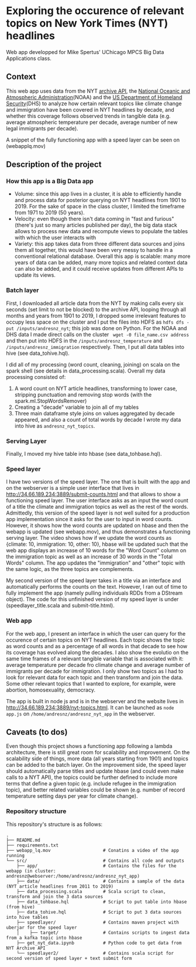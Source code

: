# Exploring the occurence of relevant topics on New York Times (NYT) headlines
Web app developped for Mike Spertus' UChicago MPCS Big Data Applications class.

## Context
This web app uses data from the NYT [archive API](https://developer.nytimes.com/docs/archive-product/1/overview), the [National Oceanic and Atmospheric Administration](https://www.ncdc.noaa.gov/cag/national/time-series/110-tavg-all-1-1901-2019.csv?base_prd=true)(NOAA) and the [US Department of Homeland Security](https://www.dhs.gov/immigration-statistics/refugees-asylees)(DHS) to analyze how certain relevant topics like climate change and immigration have been covered in NYT headlines by decade, and whether this coverage follows observed trends in tangible data (e.g. average atmospheric temperature per decade, average number of new legal immigrants per decade).

A snippet of the fully functioning app with a speed layer can be seen on (webapplq.mov)

## Description of the project
### How this app is a Big Data app
- Volume: since this app lives in a cluster, it is able to efficiently handle and process data for posterior querying on NYT headlines from 1901 to 2019. For the sake of space in the class cluster, I limited the timeframe from 1971 to 2019 (50 years).
- Velocity: even though there isn't data coming in "fast and furious" (there's just so many articles published per day), the big data stack allows to process new data and recompute views to populate the tables with which the user interacts with
- Variety: this app takes data from three different data sources and joins them all together, this would have been very messy to handle in a conventional relational database.
Overall this app is scalable: many more years of data can be added, many more topics and related context data can also be added, and it could receive updates from different APIs to update its views.

### Batch layer
First, I downloaded all article data from the NYT by making calls every six seconds (set limit to not be blocked) to the archive API, looping through all months and years from 1901 to 2019, I dropped some irrelevant features to occupy less space on the cluster and I put the files into HDFS as ```hdfs dfs -put /inputs/andresnz_nyt```; this job was done on Python. For the NOAA and DHS data I made direct calls on the cluster ``` wget -0 file_name.csv address``` and then put into HDFS in the ```/inputs/andresnz_temperature``` and ```/inputs/andresnz_immigration``` respectively. Then, I put all data tables into hive (see data_tohive.hql). 

I did all of my processing (word count, cleaning, joining) on scala on the spark shell (see details in data_processing.scala). Overall my data processing consisted of:
1. A word count on NYT article headlines, transforming to lower case, stripping punctuation and removing stop words (with the spark.ml.StopWordsRemover)
2. Creating a "decade" variable to join all of my tables
3. Three main dataframe style joins on values aggregated by decade appeared, and also a count of total words by decade
I wrote my data into hive as ```andresnz_nyt_topics```.

### Serving Layer
Finally, I moved my hive table into hbase (see data_tohbase.hql).

### Speed layer
I have two versions of the speed layer. The one that is built with the app and on the webserver is a simple user interface that lives in http://34.66.189.234:3889/submit-counts.html and that allows to show a functioning speed layer. The user interface asks as an input the word count of a title the climate and immigration topics as well as the rest of the words. Admittedly, this version of the speed layer is not well suited for a production app implementation since it asks for the user to input in word counts. However, it shows how the word counts are updated on hbase and then the webapp is updated (see webapp.mov), and thus demonstrates a functioning serving layer. The video shows how if we update the word counts as {climate: 10, immigration: 10, other: 10}, hbase will be updated such that the web app displays  an increase of 10 words for the "Word Count" column on the immigration topic as well as an increase of 30 words in the "Total Words" column. The app updates the "immigration" and "other" topic with the same logic, as the three topics are complements.

My second version of the speed layer takes in a title via an interface and automatically performs the counts on the text. However, I ran out of time to fully implement the app (namely pulling individuals RDDs from a DStream object). The code for this unfinished version of my speed layer is under (speedlayer_title.scala and submit-title.html).

### Web app
For the web app, I present an interface in which the user can query for the occurence of certain topics on NYT headlines. Each topic shows the topic as word counts and as a percentage of all words in that decade to see how its coverage has evolved along the decades. I also show the evolutio on the same time frames of a relevant tangible variable that is associated with it: average temperature per decade fro climate change and average number of immigrants per decade for immigration. I only show two topics as I had to look for relevant data for each topic and then transform and join the data. Some other relevant topics that I wanted to explore, for example, were abortion, homosexuality, democracy.

The app is built in node js and is in the webserver and the website lives in http://34.66.189.234:3889/nyt-topics.html. It can be launched as ```node app.js``` on ```/home/andresnz/andresnz_nyt_app``` in the webserver.

## Caveats (to dos)
Even though this project shows a functioning app following a lambda architecture, there is still great room for scalability and improvement. On the scalability side of things, more data (all years starting from 1901) and topics can be added to the batch layer. On the improvement side, the speed layer should automatically parse titles and update hbase (and could even make calls to a NYT API), the topics could be further defined to include more terms that define a given topic (e.g. include refugee in the immigration topic), and better related variables could be shown (e.g. number of record temperature setting days per year for climate change).

### Repository structure
This repository's structure is as follows:

```
.
├── README.md                         
├── requirements.txt 
├── webapp_lq.mov                    # Conatins a video of the app running
└── src/                             # Contains all code and outputs
    ├── app/                         # Contains the files for the webapp (in cluster: andresnz@webserver:/home/andresnz/andresnz_nyt_app)
    ├── data/                        # Contains a sample of the data (NYT article headlines from 2011 to 2019)
    ├── data_processing.scala        # Scala script to clean, transform and join the 3 data sources
    ├── data_tohbase.hql             # Script to put table into hbase (from hive)
    ├── data_tohive.hql              # Script to put 3 data sources into hive tables
    ├── speedlayer/                  # Contains maven project with uberjar for the speed layer
    │    ├── target/                 # Contains scripts to ingest data from a kafka topic into hbase
    ├── get_nyt_data.ipynb           # Python code to get data from NYT Archive API
    └── speedlayer2/                 # Contains scala script for second version of speed layer + text submit form
```

